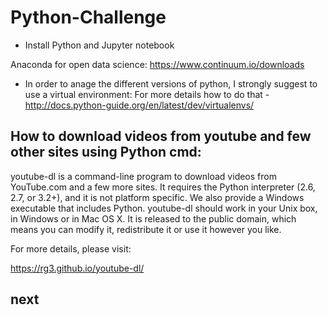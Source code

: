 # Python-Challenge

- Install Python and Jupyter notebook
 
 Anaconda for open data science:
 https://www.continuum.io/downloads
 
 
 - In order to anage the different versions of python, I strongly suggest to use a virtual environment:
   For more details how to do that -  http://docs.python-guide.org/en/latest/dev/virtualenvs/

## How to download videos from youtube and few other sites using Python cmd:

youtube-dl is a command-line program to download videos from YouTube.com and a few more sites. It requires the Python interpreter (2.6, 2.7, or 3.2+), and it is not platform specific. We also provide a Windows executable that includes Python. youtube-dl should work in your Unix box, in Windows or in Mac OS X. It is released to the public domain, which means you can modify it, redistribute it or use it however you like.

For more details, please visit:

https://rg3.github.io/youtube-dl/


## next
